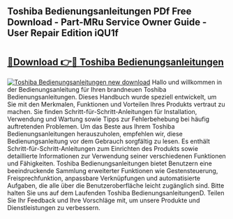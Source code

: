 ## Toshiba Bedienungsanleitungen PDf Free Download - Part-MRu Service Owner Guide - User Repair Edition iQU1f

# <h2><a href="http://df46x6w.blite.top/?on=Toshiba+Bedienungsanleitungen">🔗Download 👉🔴 Toshiba Bedienungsanleitungen</a></h2>

[![Toshiba Bedienungsanleitungen new download](https://i.imgur.com/lujVjoI.png)](http://df46x6w.blite.top/?on=Toshiba+Bedienungsanleitungen)
Hallo und willkommen in der Bedienungsanleitung für Ihren brandneuen Toshiba Bedienungsanleitungen. Dieses Handbuch wurde speziell entwickelt, um Sie mit den Merkmalen, Funktionen und Vorteilen Ihres Produkts vertraut zu machen. Sie finden Schritt-für-Schritt-Anleitungen für Installation, Verwendung und Wartung sowie Tipps zur Fehlerbehebung bei häufig auftretenden Problemen. Um das Beste aus Ihrem Toshiba Bedienungsanleitungen herauszuholen, empfehlen wir, diese Bedienungsanleitung vor dem Gebrauch sorgfältig zu lesen. Es enthält Schritt-für-Schritt-Anleitungen zum Einrichten des Produkts sowie detaillierte Informationen zur Verwendung seiner verschiedenen Funktionen und Fähigkeiten. Toshiba Bedienungsanleitungen bietet Benutzern eine beeindruckende Sammlung erweiterter Funktionen wie Gestensteuerung, Freisprechfunktion, anpassbare Verknüpfungen und automatisierte Aufgaben, die alle über die Benutzeroberfläche leicht zugänglich sind. Bitte halten Sie uns auf dem Laufenden Toshiba BedienungsanleitungenD. Teilen Sie Ihr Feedback und Ihre Vorschläge mit, um unsere Produkte und Dienstleistungen zu verbessern.
